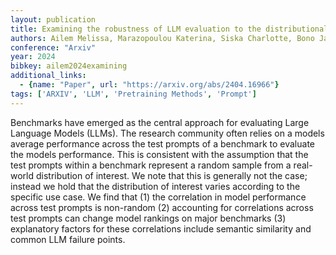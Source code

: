 ```yaml
---
layout: publication
title: Examining the robustness of LLM evaluation to the distributional assumptions of benchmarks
authors: Ailem Melissa, Marazopoulou Katerina, Siska Charlotte, Bono James
conference: "Arxiv"
year: 2024
bibkey: ailem2024examining
additional_links:
  - {name: "Paper", url: "https://arxiv.org/abs/2404.16966"}
tags: ['ARXIV', 'LLM', 'Pretraining Methods', 'Prompt']
---
```

Benchmarks have emerged as the central approach for evaluating Large Language Models (LLMs). The research community often relies on a models average performance across the test prompts of a benchmark to evaluate the models performance. This is consistent with the assumption that the test prompts within a benchmark represent a random sample from a real-world distribution of interest. We note that this is generally not the case; instead we hold that the distribution of interest varies according to the specific use case. We find that (1) the correlation in model performance across test prompts is non-random (2) accounting for correlations across test prompts can change model rankings on major benchmarks (3) explanatory factors for these correlations include semantic similarity and common LLM failure points.
